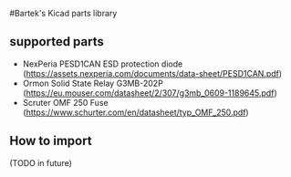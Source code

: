 #Bartek's Kicad parts library

## supported parts

- NexPeria PESD1CAN ESD protection diode (https://assets.nexperia.com/documents/data-sheet/PESD1CAN.pdf)
- Ormon Solid State Relay G3MB-202P (https://eu.mouser.com/datasheet/2/307/g3mb_0609-1189645.pdf)
- Scruter OMF 250 Fuse (https://www.schurter.com/en/datasheet/typ_OMF_250.pdf)

## How to import

(TODO in future)
